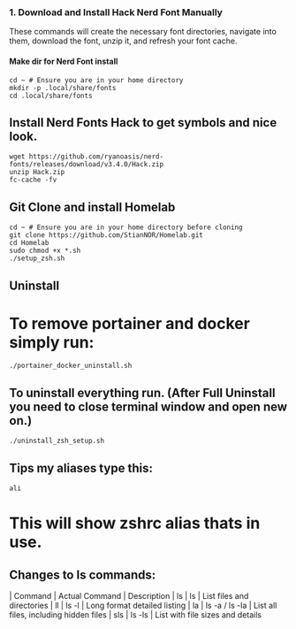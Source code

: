 ### 1. Download and Install Hack Nerd Font Manually

These commands will create the necessary font directories, navigate into them, download the font, unzip it, and refresh your font cache.

#### Make dir for Nerd Font install
```
cd ~ # Ensure you are in your home directory
mkdir -p .local/share/fonts 
cd .local/share/fonts
```

## Install Nerd Fonts Hack to get symbols and nice look.
```
wget https://github.com/ryanoasis/nerd-fonts/releases/download/v3.4.0/Hack.zip
unzip Hack.zip
fc-cache -fv
```

## Git Clone and install Homelab
```
cd ~ # Ensure you are in your home directory before cloning
git clone https://github.com/StianNOR/Homelab.git
cd Homelab
sudo chmod +x *.sh
./setup_zsh.sh
```


## Uninstall
# To remove portainer and docker simply run:
```
./portainer_docker_uninstall.sh
```

## To uninstall everything run. (After Full Uninstall you need to close terminal window and open new on.)
```
./uninstall_zsh_setup.sh
```

## Tips my aliases type this:
```
ali
```
# This will show zshrc alias thats in use.



## Changes to ls commands:
| Command |	Actual Command  | Description
| ls	    |       ls        | List files and directories
| ll      |    	ls -l	      | Long format detailed listing
| la	    | ls -a / ls -la  | List all files, including hidden files 
| sls	    |     ls -ls	    | List with file sizes and details
